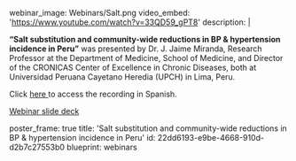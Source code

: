 webinar_image: Webinars/Salt.png
video_embed: 'https://www.youtube.com/watch?v=33QD59_gPT8'
description: |
  <p><strong>“Salt substitution and community-wide reductions in BP & hypertension incidence in Peru”</strong> was presented by Dr. J. Jaime Miranda, Research Professor at the Department of Medicine, School of Medicine, and Director of the CRONICAS Center of Excellence in Chronic Diseases, both at Universidad Peruana Cayetano Heredia (UPCH) in Lima, Peru.
  </p>
  <p>Click <a href="https://www.youtube.com/watch?v=yGsG3NSVZkk" target="_blank">here </a>to access the recording in Spanish.
  </p>
  <p><a href="https://linkscommunity.org/assets/Webinars/links-webinar_j-miranda_2019-11-salt.pptx" target="_blank">Webinar slide deck</a>
  </p>
poster_frame: true
title: 'Salt substitution and community-wide reductions in BP & hypertension incidence in Peru'
id: 22dd6193-e9be-4668-910d-d2b7c27553b0
blueprint: webinars
